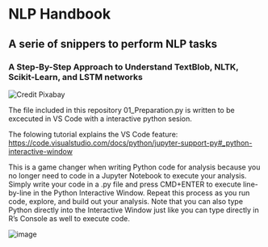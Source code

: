 # NLP Handbook
## A serie of snippers to perform NLP tasks
### A Step-By-Step Approach to Understand TextBlob, NLTK, Scikit-Learn, and LSTM networks

![Credit Pixabay](https://cdn.pixabay.com/photo/2016/04/30/13/12/sutterlin-1362879_1280.jpg)

The file included in this repository 01_Preparation.py is written to be excecuted in VS Code with a interactive python sesion.

The folowing tutorial explains the VS Code feature:
https://code.visualstudio.com/docs/python/jupyter-support-py#_python-interactive-window

This is a game changer when writing Python code for analysis because you no longer need to code in a Jupyter Notebook to execute your analysis. Simply write your code in a .py file and press CMD+ENTER to execute line-by-line in the Python Interactive Window. Repeat this process as you run code, explore, and build out your analysis. Note that you can also type Python directly into the Interactive Window just like you can type directly in R’s Console as well to execute code.

![image](https://code.visualstudio.com/assets/docs/python/jupyter/interactive-window-intellisense.gif)


